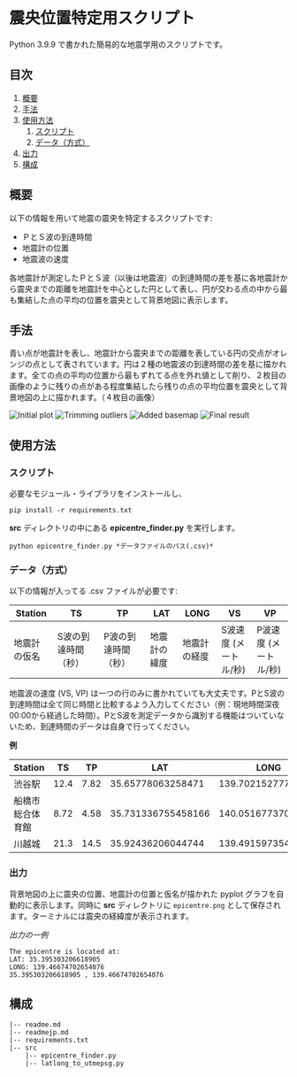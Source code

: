 # 震央位置特定用スクリプト
Python 3.9.9 で書かれた簡易的な地震学用のスクリプトです。

## 目次
1. [概要](#概要)
2. [手法](#手法)
3. [使用方法](#使用方法)
    1. [スクリプト](#script)
    2. [データ（方式）](#data)
4. [出力](#出力)
5. [構成](#構成)

## 概要

以下の情報を用いて地震の震央を特定するスクリプトです:
* ＰとＳ波の到達時間
* 地震計の位置
* 地震波の速度

各地震計が測定したＰとＳ波（以後は地震波）の到達時間の差を基に各地震計から震央までの距離を地震計を中心とした円として表し、円が交わる点の中から最も集結した点の平均の位置を震央として背景地図に表示します。

## 手法

青い点が地震計を表し、地震計から震央までの距離を表している円の交点がオレンジの点として表されています。円は２種の地震波の到達時間の差を基に描かれます。全ての点の平均の位置から最もずれてる点を外れ値として削り、２枚目の画像のように残りの点がある程度集結したら残りの点の平均位置を震央として背景地図の上に描かれます。（４枚目の画像）

![Initial plot](https://i.imgur.com/u6Gj408.png)
![Trimming outliers](https://i.imgur.com/HCF2qjm.png)
![Added basemap](https://i.imgur.com/9P2VTST.png)
![Final result](https://i.imgur.com/JL3vCrU.png)

## 使用方法

### スクリプト <a name="script"></a>

必要なモジュール・ライブラリをインストールし、
```
pip install -r requirements.txt
```

**src** ディレクトリの中にある **epicentre_finder.py** を実行します。

```
python epicentre_finder.py *データファイルのパス(.csv)*
```

### データ（方式） <a name="data"></a>

以下の情報が入ってる .csv ファイルが必要です:

Station | TS | TP | LAT | LONG | VS | VP
---|---|---|---|---|---|---
地震計の仮名 | S波の到達時間（秒） | P波の到達時間（秒） | 地震計の緯度 | 地震計の経度 | S波速度 (メートル/秒) | P波速度 (メートル/秒)

地震波の速度 (VS, VP) は一つの行のみに書かれていても大丈夫です。PとS波の到達時間は全て同じ時間と比較するよう入力してください（例：現地時間深夜00:00から経過した時間）。PとS波を測定データから識別する機能はついていないため、到達時間のデータは自身で行ってください。

**例**

Station | TS | TP | LAT | LONG | VS | VP
---|---|---|---|---|---|---
渋谷駅 | 12.4 | 7.82 | 35.65778063258471 | 139.702152777513 | 2300 | 4680
船橋市総合体育館 | 8.72 | 4.58 | 35.731336755458166 | 140.05167737086 | |
川越城 | 21.3 | 14.5 | 35.92436206044744 | 139.49159735432903 | |

### 出力

背景地図の上に震央の位置、地震計の位置と仮名が描かれた pyplot グラフを自動的に表示します。同時に **src** ディレクトリに `epicentre.png` として保存されます。ターミナルには震央の経緯度が表示されます。

_出力の一例_


```
The epicentre is located at:
LAT: 35.395303206618905
LONG: 139.46674702654076
35.395303206618905 , 139.46674702654076
```

## 構成
```
|-- readme.md
|-- readmejp.md
|-- requirements.txt
|-- src
    |-- epicentre_finder.py 
    |-- latlong_to_utmepsg.py
```
